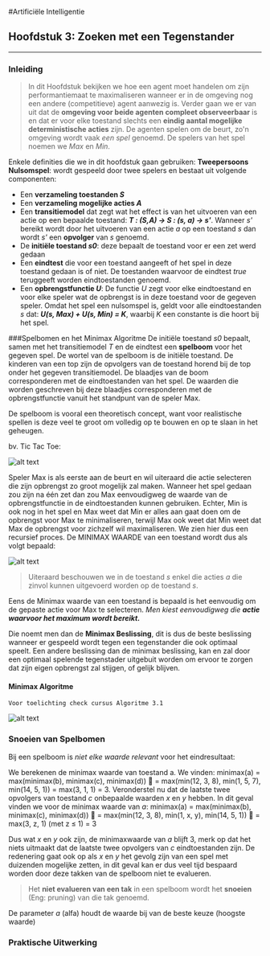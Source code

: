 #Artificiële Intelligentie
## Hoofdstuk 3: Zoeken met een Tegenstander
---
### Inleiding
> In dit Hoofdstuk bekijken we hoe een agent moet handelen om zijn performantiemaat te maximaliseren wanneer er in de omgeving nog een andere (competitieve) agent aanwezig is. Verder gaan we er van uit dat de **omgeving voor beide agenten compleet observeerbaar** is en dat er voor elke toestand slechts een **eindig aantal mogelijke deterministische acties** zijn. De agenten spelen om de beurt, zo'n omgeving wordt vaak *een spel* genoemd. De spelers van het spel noemen we *Max* en *Min*.

Enkele definities die we in dit hoofdstuk gaan gebruiken:
**Tweepersoons Nulsomspel**: wordt gespeeld door twee spelers en bestaat uit volgende componenten:
*  Een **verzameling toestanden _S_**
*  Een **verzameling mogelijke acties _A_**
* Een **transitiemodel** dat zegt wat het effect is van het uitvoeren van een actie op een bepaalde toestand:  **_T : (S,A) -> S : (s, a) -> s'_**.  Wanneer *s'* bereikt wordt door het uitvoeren van een actie *a* op een toestand *s* dan wordt *s'* een **opvolger** van *s* genoemd.
* De **initiële toestand _s0_**: deze bepaalt de toestand voor er een zet werd gedaan
* Een **eindtest** die voor een toestand aangeeft of het spel in deze toestand gedaan is of niet. De toestanden waarvoor de eindtest *true* teruggeeft worden eindtoestanden genoemd.
* Een **opbrengstfunctie _U_**: De functie *U* zegt voor elke eindtoestand en voor elke speler wat de opbrengst is in deze toestand voor de gegeven speler. Omdat het spel een nulsomspel is, geldt voor alle eindtoestanden *s* dat: **_U(s, Max) + U(s, Min) = K_**, waarbij *K* een constante is die hoort bij het spel.

###Spelbomen en het Minimax Algoritme
De initiële toestand *s0* bepaalt, samen met het transitiemodel *T* en de eindtest een **spelboom** voor het gegeven spel.
De wortel van de spelboom is de initiële toestand.
De kinderen van een top zijn de opvolgers van de toestand horend bij de top onder het gegeven transitiemodel.
De blaadjes van de boom corresponderen met de eindtoestanden van het spel.
De waarden die worden geschreven bij deze blaadjes corresponderen met de opbrengstfunctie vanuit het standpunt van de speler Max.

De spelboom is vooral een theoretisch concept, want voor realistische spellen is deze veel te groot om volledig op te bouwen en op te slaan in het geheugen.

bv. Tic Tac Toe:

![alt text](http://users.hogent.be/~427143la/images/TicTacToe.PNG "TicTacToeBoom")

Speler Max is als eerste aan de beurt en wil uiteraard die actie selecteren die
zijn opbrengst zo groot mogelijk zal maken. Wanneer het spel gedaan zou
zijn na één zet dan zou Max eenvoudigweg de waarde van de opbrengstfunctie
in de eindtoestanden kunnen gebruiken. Echter, Min is ook nog in
het spel en Max weet dat Min er alles aan gaat doen om de opbrengst voor
Max te minimaliseren, terwijl Max ook weet dat Min weet dat Max de opbrengst
voor zichzelf wil maximaliseren. We zien hier dus een recursief proces.
De MINIMAX WAARDE van een toestand wordt dus als volgt bepaald:

![alt text](http://users.hogent.be/~427143la/images/MiniMax.PNG "Minimax")

> Uiteraard beschouwen we in de toestand *s* enkel die acties *a* die zinvol kunnen uitgevoerd worden op de toestand *s*.

Eens de Minimax waarde van een toestand is bepaald is het eenvoudig om de gepaste actie voor Max te selecteren. *Men kiest eenvoudigweg die* **_actie waarvoor het maximum wordt bereikt._**

Die noemt men dan de **Minimax Beslissing**, dit is dus de beste beslissing wanneer er gespeeld wordt tegen een tegenstander die ook optimaal speelt. Een andere beslissing dan de minimax beslissing, kan en zal door een optimaal spelende tegenstader uitgebuit worden om ervoor te zorgen dat zijn eigen opbrengst zal stijgen, of gelijk blijven.

#### Minimax Algoritme
`Voor toelichting check cursus Algoritme 3.1`

![alt text](http://users.hogent.be/~427143la/images/MinimaxAlgoritme.PNG "Minimax Algoritme")


### Snoeien van Spelbomen
Bij een spelboom is *niet elke waarde relevant* voor het eindresultaat:

We berekenen de minimax waarde van toestand a. We vinden:
        minimax(a) = max(minimax(b), minimax(c), minimax(d))
                            = max(min(12, 3, 8), min(1, 5, 7), min(14, 5, 1))
                            = max(3, 1, 1)
                            = 3.
Veronderstel nu dat de laatste twee opvolgers van toestand *c* onbepaalde
waarden *x* en *y* hebben. In dit geval vinden we voor de minimax waarde van *a*:
        minimax(a) = max(minimax(b), minimax(c), minimax(d))
                            = max(min(12, 3, 8), min(1, x, y), min(14, 5, 1))
                            = max(3, z, 1)                                      (met z ≤ 1)
                            = 3

Dus wat *x* en *y* ook zijn, de minimaxwaarde van *a* blijft 3, merk op dat het niets uitmaakt dat de laatste twee opvolgers van *c* eindtoestanden zijn. De redenering gaat ook op als *x* en *y* het gevolg zijn van een spel met duizenden mogelijke zetten, in dit geval kan er dus veel tijd bespaard worden door deze takken van de spelboom niet te evalueren.

> Het **niet evalueren van een tak** in een spelboom wordt het **snoeien** (Eng: pruning) van die tak genoemd.

De parameter *a* (alfa) houdt de waarde bij van de beste keuze (hoogste waarde)



### Praktische Uitwerking
